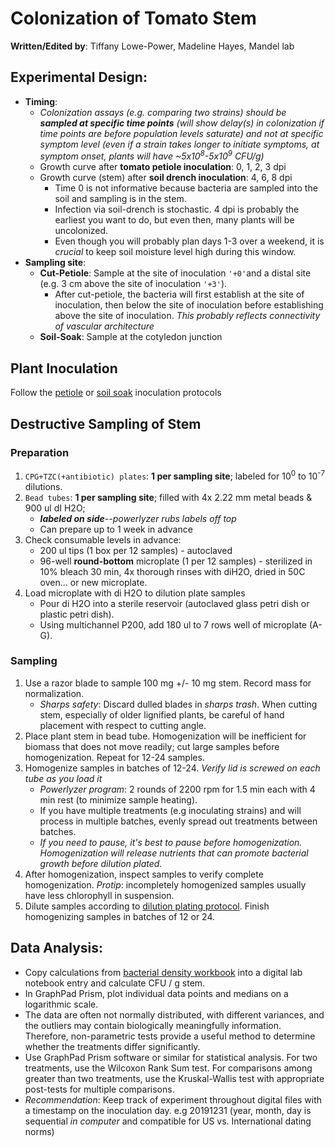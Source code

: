 # Colonization of Tomato Stem

**Written/Edited by**: Tiffany Lowe-Power, Madeline Hayes, Mandel lab

## Experimental Design:

* **Timing**:
    * *Colonization assays (e.g. comparing two strains) should be **sampled at specific time points** (will show delay(s) in colonization if time points are before population levels saturate) and not at specific symptom level (even if a strain takes longer to initiate symptoms, at symptom onset, plants will have ~5x10<sup>8</sup>-5x10<sup>9</sup> CFU/g)*
    * Growth curve after **tomato petiole inoculation**: 0, 1, 2, 3 dpi
    * Growth curve (stem) after **soil drench inoculation**: 4, 6, 8 dpi
        * Time 0 is not informative because bacteria are sampled into the soil and sampling is in the stem. 
        * Infection via soil-drench is stochastic. 4 dpi is probably the earliest you want to do, but even then, many plants will be uncolonized. 
        * Even though you will probably plan days 1-3 over a weekend, it is *crucial* to keep soil moisture level high during this window.
* **Sampling site**:
    * **Cut-Petiole**: Sample at the site of inoculation `'+0'`and a distal site (e.g. 3 cm above the site of inoculation `'+3'`).
        * After cut-petiole, the bacteria will first establish at the site of inoculation, then below the site of inoculation before establishing above the site of inoculation. 
        *This probably reflects connectivity of vascular architecture*
    * **Soil-Soak**: Sample at the cotyledon junction

## Plant Inoculation

Follow the [petiole](tomato_petiole_inoc.md) or [soil soak](tomato_ss_inoc.md) inoculation protocols

## Destructive Sampling of Stem

### Preparation

1. `CPG+TZC(+antibiotic) plates`: **1 per sampling site**; labeled for 10<sup>0</sup> to 10<sup>-7</sup> dilutions.
1. `Bead tubes`: **1 per sampling site**; filled with 4x 2.22 mm metal beads & 900 ul dI H2O;  
    * ***labeled on side**--powerlyzer rubs labels off top*
    * Can prepare up to 1 week in advance
1. Check consumable levels in advance: 
    * 200 ul tips (1 box per 12 samples) - autoclaved
    * 96-well **round-bottom** microplate (1 per 12 samples) - sterilized in 10% bleach 30 min, 4x thorough rinses with diH2O, dried in 50C oven... or new microplate.
1. Load microplate with di H2O to dilution plate samples
    * Pour di H2O into a sterile reservoir (autoclaved glass petri dish or  plastic petri dish).
    * Using multichannel P200, add 180 ul to 7 rows well of microplate (A-G). 

### Sampling

1. Use a razor blade to sample 100 mg +/- 10 mg stem. 
Record mass for normalization. 
    * *Sharps safety*: Discard dulled blades in *sharps trash*. 
    When cutting stem, especially of older lignified plants, be careful of hand placement with respect to cutting angle. 
1. Place plant stem in bead tube. 
Homogenization will be inefficient for biomass that does not move readily; cut large samples before homogenization. 
Repeat for 12-24 samples. 
1. Homogenize samples in batches of 12-24. 
*Verify lid is screwed on each tube as you load it*
    * *Powerlyzer program*: 2 rounds of 2200 rpm for 1.5 min each with 4 min rest (to minimize sample heating).
    * If you have multiple treatments (e.g inoculating strains) and will process in multiple batches, evenly spread out treatments between batches. 
    * *If you need to pause, it's best to pause before homogenization. 
    Homogenization will release nutrients that can promote bacterial growth before dilution plated.*  
1. After homogenization, inspect samples to verify complete homogenization. 
*Protip*: incompletely homogenized samples usually have less chlorophyll in suspension.
1. Dilute samples according to [dilution plating protocol](cfus.md). Finish homogenizing samples in batches of 12 or 24. 

## Data Analysis: 
* Copy calculations from [bacterial density workbook](workbooks/bacterial_density_workbook.xlsx) into a digital lab notebook entry and calculate CFU / g stem. 
* In GraphPad Prism, plot individual data points and medians on a logarithmic scale.
* The data are often not normally distributed, with different variances, and the outliers may contain biologically meaningfully information. 
Therefore, non-parametric tests provide a useful method to determine whether the treatments differ significantly.
* Use GraphPad Prism software or similar for statistical analysis. 
For two treatments, use the Wilcoxon Rank Sum test. 
For comparisons among greater than two treatments, use the Kruskal-Wallis test with appropriate post-tests for multiple comparisons. 
* *Recommendation*: Keep track of experiment throughout digital files with a timestamp on the inoculation day. 
e.g 20191231 (year, month, day is sequential *in computer* and compatible for US vs. International dating norms)